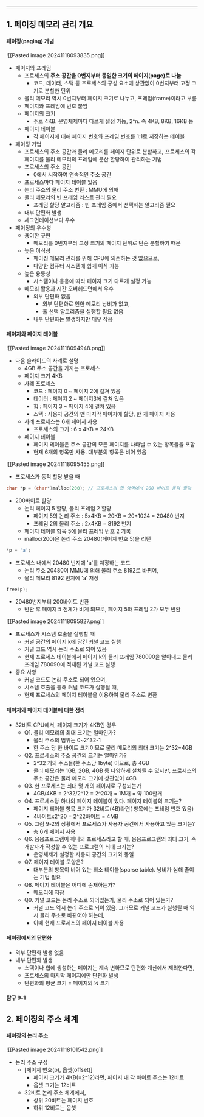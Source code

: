 
---
## 1. 페이징 메모리 관리 개요
#### 페이징(paging) 개념
![[Pasted image 20241118093835.png]]
- 페이지와 프레임
	- 프로세스의 **주소 공간을 0번지부터 동일한 크기의 페이지(page)로 나눔** 
		- 코드, 데이터, 스택 등 프로세스의 구성 요소에 상관없이 0번지부터 고정 크기로 분할한 단위 
	- 물리 메모리 역시 0번지부터 페이지 크기로 나누고, 프레임(frame)이라고 부름 
	- 페이지와 프레임에 번호 붙임 
	- 페이지의 크기 
		- 주로 4KB. 운영체제마다 다르게 설정 가능, 2^n. 즉 4KB, 8KB, 16KB 등 
	- 페이지 테이블 
		- 각 페이지에 대해 페이지 번호와 프레임 번호를 1:1로 저장하는 테이블 
- 페이징 기법 
	- 프로세스의 주소 공간과 물리 메모리를 페이지 단위로 분할하고, 프로세스의 각 페이지를 물리 메모리의 프레임에 분산 할당하여 관리하는 기법 
	- 프로세스의 주소 공간 
		- 0에서 시작하여 연속적인 주소 공간 
	- 프로세스마다 페이지 테이블 있음 
	- 논리 주소의 물리 주소 변환 : MMU에 의해 
	- 물리 메모리의 빈 프레임 리스트 관리 필요 
		- 프레임 할당 알고리즘 : 빈 프레임 중에서 선택하는 알고리즘 필요 
	- 내부 단편화 발생 
	- 세그먼테이션보다 우수
- 페이징의 우수성
	- 용이한 구현 
		- 메모리를 0번지부터 고정 크기의 페이지 단위로 단순 분할하기 때문 
	- 높은 이식성 
		- 페이징 메모리 관리를 위해 CPU에 의존하는 것 없으므로, 
		- 다양한 컴퓨터 시스템에 쉽게 이식 가능 
	- 높은 융통성 
		- 시스템이나 응용에 따라 페이지 크기 다르게 설정 가능 
	- 메모리 활용과 시간 오버헤드면에서 우수 
		- 외부 단편화 없음 
			- 외부 단편화로 인한 메모리 낭비가 없고, 
			- 홀 선택 알고리즘을 실행할 필요 없음 
		- 내부 단편화는 발생하지만 매우 작음

#### 페이지와 페이지 테이블
![[Pasted image 20241118094948.png]]
- 다음 슬라이드의 사례로 설명 
	- 4GB 주소 공간을 가지는 프로세스 
	- 페이지 크기 4KB
	- 사례 프로세스 
		- 코드 : 페이지 0 ~ 페이지 2에 걸쳐 있음 
		- 데이터 : 페이지 2 ~ 페이지3에 걸쳐 있음 
		- 힙 : 페이지 3 ~ 페이지 4에 걸쳐 있음 
		- 스택 : 사용자 공간의 맨 마지막 페이지에 할당, 한 개 페이지 사용 
	- 사례 프로세스는 6개 페이지 사용 
		- 프로세스의 크기 : 6 x 4KB = 24KB 
	- 페이지 테이블 
		- 페이지 테이블은 주소 공간의 모든 페이지를 나타낼 수 있는 항목들을 포함 
		- 현재 6개의 항목만 사용. 대부분의 항목은 비어 있음

![[Pasted image 20241118095455.png]]
- 프로세스가 동적 할당 받을 때
```c
char *p = (char*)malloc(200); // 프로세스의 힙 영역에서 200 바이트 동적 할당
```
- 200바이트 할당 
	- 논리 페이지 5 할당, 물리 프레임 2 할당 
		- 페이지 5의 논리 주소 : 5x4KB = 20KB = 20*1024 = 20480 번지 
		- 프레임 2의 물리 주소 : 2x4KB = 8192 번지
	- 페이지 테이블 항목 5에 물리 프레임 번호 2 기록 
	- malloc(200)은 논리 주소 20480(페이지 번호 5)을 리턴

```c
*p = 'a';
```
- 프로세스 내에서 20480 번지에 'a'를 저장하는 코드 
	- 논리 주소 20480이 MMU에 의해 물리 주소 8192로 바뀌어, 
	- 물리 메모리 8192 번지에 'a’ 저장

```c
free(p);
```
- 20480번지부터 200바이트 반환 
	- 반환 후 페이지 5 전체가 비게 되므로, 페이지 5와 프레임 2가 모두 반환

![[Pasted image 20241118095827.png]]
- 프로세스가 시스템 호출을 실행할 때
	- 커널 공간의 페이지 k에 담긴 커널 코드 실행 
	- 커널 코드 역시 논리 주소로 되어 있음 
	- 현재 프로세스 테이블에서 페이지 k의 물리 프레임 780090을 알아내고 물리 프레임 780090에 적재된 커널 코드 실행 
- 중요 사항 
	- 커널 코드도 논리 주소로 되어 있으며, 
	- 시스템 호출을 통해 커널 코드가 실행될 때, 
	- 현재 프로세스의 페이지 테이블을 이용하여 물리 주소로 변환

#### 페이지와 페이지 테이블에 대한 정리
- 32비트 CPU에서, 페이지 크기가 4KB인 경우 
	- Q1. 물리 메모리의 최대 크기는 얼마인가? 
		- 물리 주소의 범위는 0~2^32-1 
		- 한 주소 당 한 바이트 크기이므로 물리 메모리의 최대 크기는 2^32=4GB 
	- Q2. 프로세스의 주소 공간의 크기는 얼마인가? 
		- 2^32 개의 주소들(한 주소당 1byte) 이므로, 총 4GB 
		- 물리 메모리는 1GB, 2GB, 4GB 등 다양하게 설치될 수 있지만, 프로세스의 주소 공간은 물리 메모리 크기에 상관없이 4GB 
	- Q3. 한 프로세스는 최대 몇 개의 페이지로 구성되는가 
		- 4GB/4KB = 2^32/2^12 = 2^20개 = 1M개 = 약 100만개 
	- Q4. 프로세스당 하나의 페이지 테이블이 있다. 페이지 테이블의 크기는? 
		- 페이지 테이블 항목 크기가 32비트(4B)라면( 항목에는 프레임 번호 있음) 
		- 4바이트x2^20 = 2^22바이트 = 4MB 
	- Q5. 그림 9-2의 상황에서 프로세스가 사용자 공간에서 사용하고 있는 크기는? 
		- 총 6개 페이지 사용 
	- Q6. 응용프로그램이 하나의 프로세스라고 할 때, 응용프로그램의 최대 크기, 즉 개발자가 작성할 수 있는 프로그램의 최대 크기는? 
		- 운영체제가 설정한 사용자 공간의 크기와 동일 
	- Q7. 페이지 테이블 모양은?
		- 대부분의 항목이 비어 있는 희소 테이블(sparse table). 낭비가 심해 줄이는 기법 필요 
	- Q8. 페이지 테이블은 어디에 존재하는가? 
		- 메모리에 저장 
	- Q9. 커널 코드는 논리 주소로 되어있는가, 물리 주소로 되어 있는가? 
		- 커널 코드 역시 논리 주소로 되어 있음. 그러므로 커널 코드가 실행될 때 역시 물리 주소로 바뀌어야 하는데, 
		- 이때 현재 프로세스의 페이지 테이블 사용
#### 페이징에서의 단편화
- 외부 단편화 발생 없음 
- 내부 단편화 발생 
	- 스택이나 힙에 생성하는 페이지는 계속 변하므로 단편화 계산에서 제외한다면, 
	- 프로세스의 마지막 페이지에만 단편화 발생 
	- 단편화의 평균 크기 = 페이지의 ½ 크기

#### 탐구 9-1

## 2. 페이징의 주소 체계
#### 페이징의 논리 주소
![[Pasted image 20241118101542.png]]
- 논리 주소 구성 
	- [페이지 번호(p), 옵셋(offset)] 
		- 페이지 크기가 4KB(=2^12)라면, 페이지 내 각 바이트 주소는 12비트 
		- 옵셋 크기는 12비트 
	- 32비트 논리 주소 체계에서, 
		- 상위 20비트는 페이지 번호 
		- 하위 12비트는 옵셋
